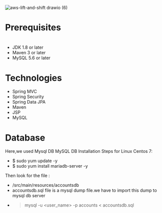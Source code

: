 ![aws-lift-and-shift drawio (6)](https://user-images.githubusercontent.com/74677661/225818449-73cc5be3-3d16-439e-bdf1-d6e67ca12093.png)


# Prerequisites
#
- JDK 1.8 or later
- Maven 3 or later
- MySQL 5.6 or later

# Technologies 
- Spring MVC
- Spring Security
- Spring Data JPA
- Maven
- JSP
- MySQL
# Database
Here,we used Mysql DB 
MySQL DB Installation Steps for Linux Centos 7:
- $ sudo yum update -y
- $ sudo yum install mariadb-server -y

Then look for the file :
- /src/main/resources/accountsdb
- accountsdb.sql file is a mysql dump file.we have to import this dump to mysql db server
- > mysql -u <user_name> -p accounts < accountsdb.sql
